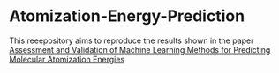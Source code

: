 # Atomization-Energy-Prediction

This reeepository aims to reproduce the results shown in the paper [Assessment and Validation of Machine Learning Methods for Predicting Molecular Atomization Energies](https://pubs.acs.org/doi/10.1021/ct400195d)
